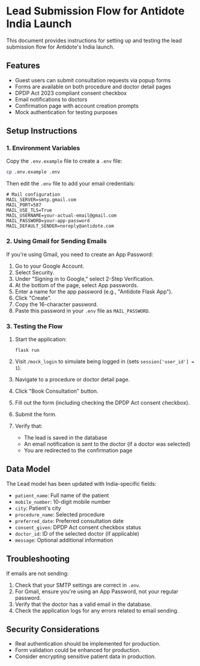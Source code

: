 # Lead Submission Flow for Antidote India Launch

This document provides instructions for setting up and testing the lead submission flow for Antidote's India launch.

## Features

- Guest users can submit consultation requests via popup forms
- Forms are available on both procedure and doctor detail pages
- DPDP Act 2023 compliant consent checkbox
- Email notifications to doctors
- Confirmation page with account creation prompts
- Mock authentication for testing purposes

## Setup Instructions

### 1. Environment Variables

Copy the `.env.example` file to create a `.env` file:

```bash
cp .env.example .env
```

Then edit the `.env` file to add your email credentials:

```
# Mail configuration
MAIL_SERVER=smtp.gmail.com
MAIL_PORT=587
MAIL_USE_TLS=True
MAIL_USERNAME=your-actual-email@gmail.com
MAIL_PASSWORD=your-app-password
MAIL_DEFAULT_SENDER=noreply@antidote.com
```

### 2. Using Gmail for Sending Emails

If you're using Gmail, you need to create an App Password:

1. Go to your Google Account.
2. Select Security.
3. Under "Signing in to Google," select 2-Step Verification.
4. At the bottom of the page, select App passwords.
5. Enter a name for the app password (e.g., "Antidote Flask App").
6. Click "Create".
7. Copy the 16-character password.
8. Paste this password in your `.env` file as `MAIL_PASSWORD`.

### 3. Testing the Flow

1. Start the application:
   ```
   flask run
   ```

2. Visit `/mock_login` to simulate being logged in (sets `session['user_id'] = 1`).
3. Navigate to a procedure or doctor detail page.
4. Click "Book Consultation" button.
5. Fill out the form (including checking the DPDP Act consent checkbox).
6. Submit the form.
7. Verify that:
   - The lead is saved in the database
   - An email notification is sent to the doctor (if a doctor was selected)
   - You are redirected to the confirmation page

## Data Model

The Lead model has been updated with India-specific fields:

- `patient_name`: Full name of the patient
- `mobile_number`: 10-digit mobile number
- `city`: Patient's city
- `procedure_name`: Selected procedure
- `preferred_date`: Preferred consultation date
- `consent_given`: DPDP Act consent checkbox status
- `doctor_id`: ID of the selected doctor (if applicable)
- `message`: Optional additional information

## Troubleshooting

If emails are not sending:

1. Check that your SMTP settings are correct in `.env`.
2. For Gmail, ensure you're using an App Password, not your regular password.
3. Verify that the doctor has a valid email in the database.
4. Check the application logs for any errors related to email sending.

## Security Considerations

- Real authentication should be implemented for production.
- Form validation could be enhanced for production.
- Consider encrypting sensitive patient data in production.